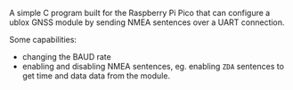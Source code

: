 A simple C program built for the Raspberry Pi Pico that can configure a ublox GNSS module by sending NMEA sentences over a UART connection.

Some capabilities:
- changing the BAUD rate
- enabling and disabling NMEA sentences, eg. enabling `ZDA` sentences to get time and data data from the module.

